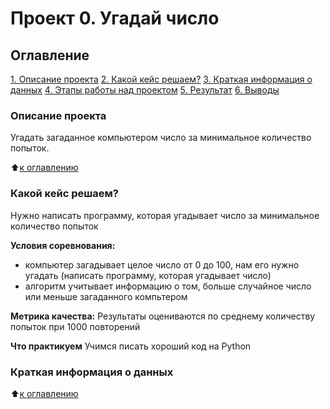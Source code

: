# Проект 0. Угадай число

## Оглавление
[1. Описание проекта](_)
[2. Какой кейс решаем?](_)
[3. Краткая информация о данных](_)
[4. Этапы работы над проектом]()
[5. Результат]()
[6. Выводы]()

### Описание проекта
Угадать загаданное компьютером число за минимальное количество попыток.

:arrow_up:[к оглавлению](_)

### Какой кейс решаем?
Нужно написать программу, которая угадывает число за минимальное количество попыток

**Условия соревнования:**
- компьютер загадывает целое число от 0 до 100, нам его нужно угадать (написать программу, которая угадывает число)
- алгоритм учитывает информацию о том, больше случайное число или меньше загаданного компьтером

**Метрика качества:**
Результаты оцениваются по среднему количеству попыток при 1000 повторений

**Что практикуем**
Учимся писать хороший код на Python

### Краткая информация о данных

:arrow_up:[к оглавлению](_)